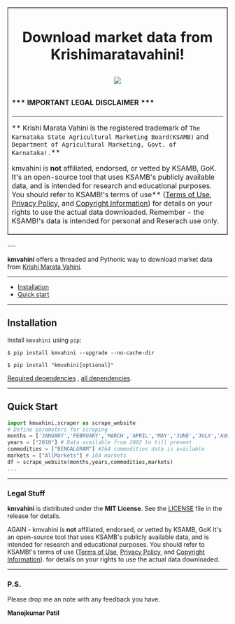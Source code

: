 <table border=1 cellpadding=10><tr><td>
<h1 align="center"><b>Download market data from Krishimaratavahini! </b>
<!--  -->
<br>

<p align="center">
  <a href="https://github.com/DenverCoder1/readme-typing-svg"><img src="https://readme-typing-svg.herokuapp.com?font=Time+New+Roman&color=cyan&size=30&center=true&vCenter=true&width=600&height=100&lines=One+Stop+Data+Source+For+Price+Data;kmvahini+1.0;"></a>
</p>

#### \*\*\* IMPORTANT LEGAL DISCLAIMER \*\*\*

---

** Krishi Marata Vahini is the registered trademark of `The Karnataka State Agricultural Marketing Board(KSAMB)` and `Department of Agricultural Marketing, Govt. of Karnataka!.`**

kmvahini is **not** affiliated, endorsed, or vetted by KSAMB, GoK. It's an open-source tool that uses KSAMB's publicly available data, and is intended for research and educational purposes.
You should refer to KSAMB!'s terms of use**
([Terms of Use](https://krama.karnataka.gov.in/department.aspx?page=terms),
[Privacy Policy](https://krama.karnataka.gov.in/department.aspx?page=privacy), and
[Copyright Information](https://krama.karnataka.gov.in/department.aspx?page=copyright)) for details on your rights to use the actual data downloaded. Remember - the KSAMB!'s data is intended for personal and Reserach use only.
</td></tr></table>
---

**kmvahini** offers a threaded and Pythonic way to download market data from [Krishi Marata Vahini](https://krama.karnataka.gov.in/).

---
- [Installation](#installation)
- [Quick start](#quick-start)
---

## Installation

Install `kmvahini` using `pip`:

``` {.sourceCode .bash}
$ pip install kmvahini --upgrade --no-cache-dir
```
``` {.sourceCode .bash}
$ pip install "kmvahini[optional]"
```

[Required dependencies](./requirements.txt) , [all dependencies](./setup.py).

---

## Quick Start

```python
import kmvahini.scraper as scrape_website
# Define parameters for scraping
months = ['JANUARY','FEBRUARY','MARCH','APRIL','MAY','JUNE','JULY','AUGUST','SEPTEMBER','OCTOBER','NOVEMBER','DECEMBER']
years = ["2010"] # Data available from 2002 to till present
commodities = ["BENGALGRAM"] #264 commodities data is available
markets = ["AllMarkets"] # 164 markets
df = scrape_website(months,years,commodities,markets)
...
```

---

### Legal Stuff

**kmvahini** is distributed under the **MIT License**. See
the [LICENSE](./LICENSE) file in the release for details.


AGAIN - kmvahini is **not** affiliated, endorsed, or vetted by KSAMB, GoK
It's an open-source tool that uses KSAMB's publicly available data, and is
intended for research and educational purposes. You should refer to KSAMB!'s terms of use
([Terms of Use](https://krama.karnataka.gov.in/department.aspx?page=terms),
[Privacy Policy](https://krama.karnataka.gov.in/department.aspx?page=privacy), and
[Copyright Information](https://krama.karnataka.gov.in/department.aspx?page=copyright)). for
details on your rights to use the actual data downloaded.

---

### P.S.

Please drop me an note with any feedback you have.

**Manojkumar Patil**
